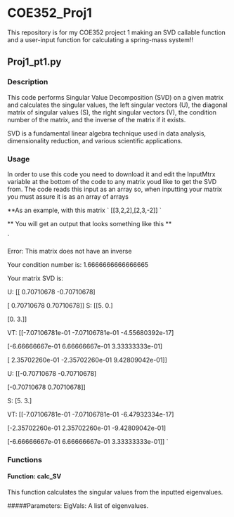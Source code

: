 # COE352_Proj1
This repository is for my COE352 project 1 making an SVD callable function and a user-input function for calculating a spring-mass system!!

## Proj1_pt1.py

### Description <a name="description"></a>
This code performs Singular Value Decomposition (SVD) on a given matrix and calculates the singular values, the left singular vectors (U), the diagonal matrix of singular values (S), the right singular vectors (V), the condition number of the matrix, and the inverse of the matrix if it exists. 
<p>
SVD is a fundamental linear algebra technique used in data analysis, dimensionality reduction, and various scientific applications.

### Usage <a name="usage"></a>
In order to use this code you need to download it and edit the InputMtrx variable at the bottom of the code to any matrix youd like to get the SVD from. The code reads this input as an array so, when inputting your matrix you must assure it is as an array of arrays 
<p>
**As an example, with this matrix ` [[3,2,2],[2,3,-2]] `
  <p>
** You will get an output that looks something like this **
  <p>
    
` <p> Error: This matrix does not have an inverse </p>
<p>  Your condition number is:  1.6666666666666665
<p>  Your matrix SVD is:
<p>  U:  [[ 0.70710678 -0.70710678]<p> 
     [ 0.70710678  0.70710678]]
 S:  [[5. 0.]
<p>      [0. 3.]]
<p>  VT: [[-7.07106781e-01 -7.07106781e-01 -4.55680392e-17]
<p>      [-6.66666667e-01  6.66666667e-01  3.33333333e-01]
<p>      [ 2.35702260e-01 -2.35702260e-01  9.42809042e-01]]
<p>  U:  [[-0.70710678 -0.70710678]
<p>      [-0.70710678  0.70710678]]
<p>  S:  [5. 3.]
<p>  VT:  [[-7.07106781e-01 -7.07106781e-01 -6.47932334e-17]
<p>       [-2.35702260e-01  2.35702260e-01 -9.42809042e-01]
<p>       [-6.66666667e-01  6.66666667e-01  3.33333333e-01]] `
 
    
### Functions <a name="functions"></a>

#### Function: calc_SV <a name="function-calc_sv"></a>
This function calculates the singular values from the inputted eigenvalues.

#####Parameters:
EigVals: A list of eigenvalues.
